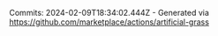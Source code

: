 Commits: 2024-02-09T18:34:02.444Z - Generated via https://github.com/marketplace/actions/artificial-grass
<br>
